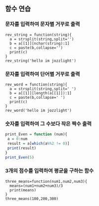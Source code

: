 ## 함수 연습

### 문자를 입력하여 문자별 거꾸로 출력
```
rev_string = function(string){
  a = strsplit(string,split='')
  b = a[[1]][nchar(string):1]
  c = paste(b,collapse='')
  print(c)
}
rev_string('hello im jozzlight')
```
### 문자를 입력하여 단어별 거꾸로 출력
```
rev_word = function(string){
  a = strsplit(string,split=' ')
  b = a[[1]][length(a[[1]]):1]
  c = paste(b,collapse=' ')
  print(c)
}
rev_word('hello im jozzlight')
```
### 숫자를 입력하여 그 수보다 작은 짝수 출력
```R
print_Even = function (num){
 a = 0:num
 result = a[which(a%%2 != 0)]
 print(result)
}
print_Even(5)
```
### 3개의 점수를 입력하여 평균을 구하는 함수
```
three_means=function(num1,num2,num3){
  means=(num1+num2+num3)/3
  print(means)
}
three_means(100,200,300)
```
